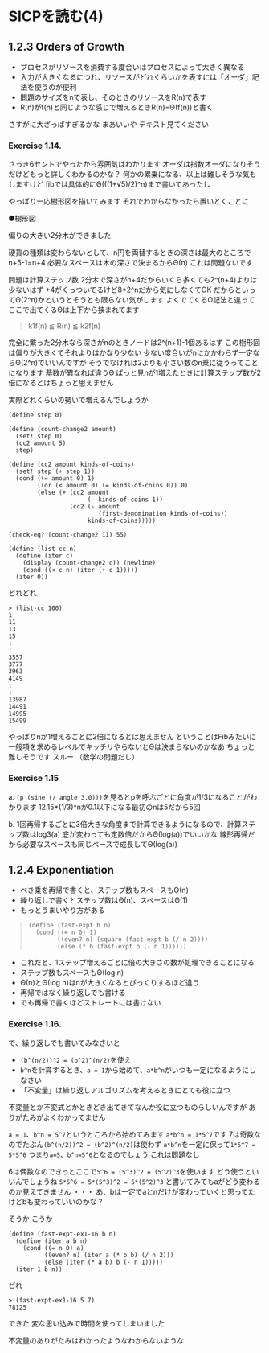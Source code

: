 
# SICPを読む(4)

## 1.2.3 Orders of Growth

* プロセスがリソースを消費する度合いはプロセスによって大きく異なる
* 入力が大きくなるにつれ、リソースがどれくらいかを表すには「オーダ」記法を使うのが便利
* 問題のサイズをnで表し、そのときのリソースをR(n)で表す
* R(n)がf(n)と同じような感じで増えるときR(n)=Θ(f(n))と書く

さすがに大ざっぱすぎるかな
まあいいや
テキスト見てください

### Exercise 1.14.

さっき6セントでやったから雰囲気はわかります
オーダは指数オーダになりそうだけどもっと詳しくわかるのかな？
何かの累乗になる、以上は難しそうな気もしますけど
fibでは具体的にΘ(((1+√5)/2)^n)まで書いてあったし

やっぱり一応樹形図を描いてみます
それでわからなかったら置いとくことに

●樹形図

偏りの大きい2分木ができました

硬貨の種類は変わらないとして、n円を両替するときの深さは最大のところでn+5-1=n+4
必要なスペースは木の深さで決まるからΘ(n)
これは問題ないです

問題は計算ステップ数
2分木で深さがn+4だからいくら多くても2^(n+4)よりは少ないはず
+4がくっついてるけど8*2^nだから気にしなくてOK
だからといってΘ(2^n)かというとそうとも限らない気がします
よくでてくるO記法と違ってここで出てくるΘは上下から挟まれてます

> k1f(n) ≦ R(n) ≦ k2f(n)

完全に繁った2分木なら深さがnのときノードは2^(n+1)-1個あるはず
この樹形図は偏りが大きくてそれよりはかなり少ない
少ない度合いがnにかかわらず一定ならΘ(2^n)でいいんですが
そうでなければ2よりも小さい数のn乗に従うってことになります
基数が異なれば違うΘ
ぱっと見nが1増えたときに計算ステップ数が2倍になるとはちょっと思えません

実際どれくらいの勢いで増えるんでしょうか

```
(define step 0)

(define (count-change2 amount)
  (set! step 0)
  (cc2 amount 5)
  step)

(define (cc2 amount kinds-of-coins)
  (set! step (+ step 1))
  (cond ((= amount 0) 1)
        ((or (< amount 0) (= kinds-of-coins 0)) 0)
        (else (+ (cc2 amount
                      (- kinds-of-coins 1))
                 (cc2 (- amount
                         (first-denomination kinds-of-coins))
                      kinds-of-coins)))))

(check-eq? (count-change2 11) 55)

(define (list-cc n)
  (define (iter c)
    (display (count-change2 c)) (newline)
    (cond ((< c n) (iter (+ c 1)))))
  (iter 0))
```

どれどれ

```
> (list-cc 100)
1
11
13
15
:
:
3557
3777
3963
4149
:
:
13987
14491
14995
15499
```

やっぱりnが1増えるごとに2倍になるとは思えません
ということはFibみたいに一般項を求めるレベルでキッチリやらないとΘは決まらないのかなあ
ちょっと難しそうです
スルー
（数学の問題だし）

### Exercise 1.15

a.
`(p (sine (/ angle 3.0)))`を見るとpを呼ぶごとに角度が1/3になることがわかります
12.15*(1/3)^nが0.1以下になる最初のnは5だから5回

b.
1回再帰するごとに3倍大きな角度まで計算できるようになるので、計算ステップ数はlog3(a)
底が変わっても定数倍だからΘ(log(a))でいいかな
線形再帰だから必要なスペースも同じペースで成長してΘ(log(a))
## 1.2.4 Exponentiation

* べき乗を再帰で書くと、ステップ数もスペースもΘ(n)
* 繰り返しで書くとステップ数はΘ(n)、スペースはΘ(1)
* もっとうまいやり方がある

> ```
> (define (fast-expt b n)
>   (cond ((= n 0) 1)
>         ((even? n) (square (fast-expt b (/ n 2))))
>         (else (* b (fast-expt b (- n 1))))))
> ```

* これだと、1ステップ増えるごとに倍の大きさの数が処理できることになる
* ステップ数もスペースもΘ(log n)
* Θ(n)とΘ(log n)はnが大きくなるとびっくりするほど違う
* 再帰ではなく繰り返しでも書ける
* でも再帰で書くほどストレートには書けない

### Exercise 1.16.

で、繰り返しでも書いてみなさいと

* `(b^(n/2))^2 = (b^2)^(n/2)`を使え
* `b^n`を計算するとき、`a = 1`から始めて、`a*b^n`がいつも一定になるようにしなさい
* 「不変量」は繰り返しアルゴリズムを考えるときにとても役に立つ

不変量とか不変式とかときどき出てきてなんか役に立つものらしいんですが
ありがたみがよくわかってません

`a = 1`、`b^n = 5^7`というところから始めてみます
`a*b^n = 1*5^7`です
7は奇数なのでたぶん`(b^(n/2))^2 = (b^2)^(n/2)`は使わず
`a*b^n`を一定に保って`1*5^7 = 5*5^6`
つまり`a=5`、`b^n=5^6`となるのでしょう
これは問題なし

6は偶数なのできっとここで`5^6 = (5^3)^2 = (5^2)^3`を使います
どう使うといいんでしょうね
`5*5^6 = 5*(5^3)^2 = 5*(5^2)^3` と書いてみてもaがどう変わるのか見えてきません
・・・
あ、bは一定でaとnだけが変わっていくと思ってたけどbも変わっていいのかな？

そうか
こうか

```
(define (fast-expt-ex1-16 b n)
  (define (iter a b n)
    (cond ((= n 0) a)
          ((even? n) (iter a (* b b) (/ n 2)))
          (else (iter (* a b) b (- n 1)))))
  (iter 1 b n))
```

どれ

```
> (fast-expt-ex1-16 5 7)
78125
```

できた
変な思い込みで時間を使ってしまいました

不変量のありがたみはわかったようなわからないような